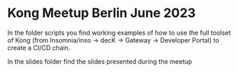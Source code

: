 # Kong Meetup Berlin June 2023

In the folder scripts you find working examples of how to use the full toolset of Kong (from Insomnia/inso -> decK -> Gateway -> Developer Portal) to create a CI/CD chain.

In the slides folder find the slides presented during the meetup